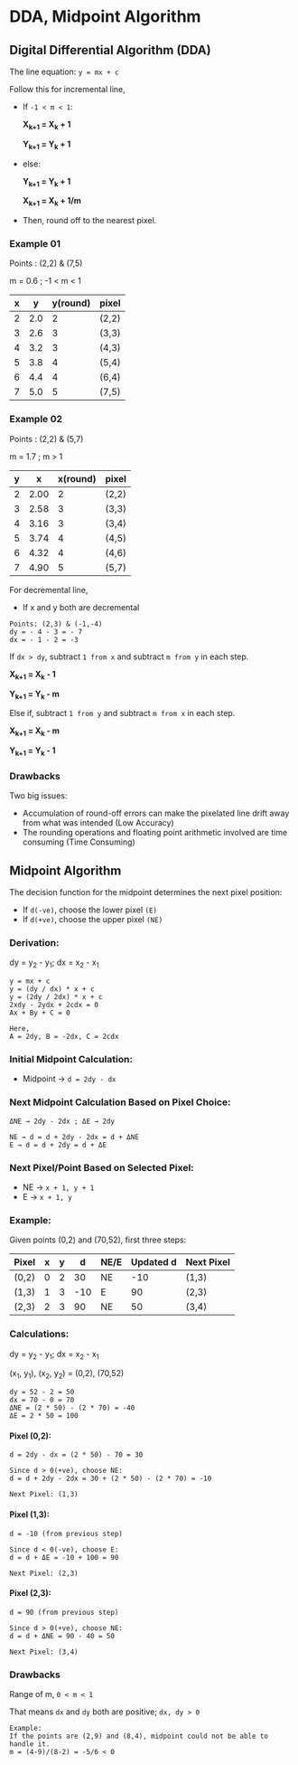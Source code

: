 # DDA, Midpoint Algorithm

## Digital Differential Algorithm (DDA)
The line equation: `y = mx + c`

Follow this for incremental line,

- If `-1 < m < 1`:

    <b><p>X<sub>k+1</sub> = X<sub>k</sub> + 1</p></b>
    <b><p>Y<sub>k+1</sub> = Y<sub>k</sub> + 1</p></b>

- else:

  <b><p>Y<sub>k+1</sub> = Y<sub>k</sub> + 1</p></b>
  <b><p>X<sub>k+1</sub> = X<sub>k</sub> + 1/m</p></b>

- Then, round off to the nearest pixel.

### Example 01

Points : (2,2) & (7,5)

m = 0.6 ; -1 < m < 1

| x | y | y(round)| pixel |
|----|----|---------|------|
| 2 | 2.0 | 2 | (2,2) |
| 3 | 2.6 | 3 | (3,3) |
| 4 | 3.2 | 3 | (4,3) |
| 5 | 3.8 | 4 | (5,4) |
| 6 | 4.4 | 4 | (6,4) |
| 7 | 5.0 | 5 | (7,5) |

### Example 02

Points : (2,2) & (5,7)

m = 1.7 ; m > 1

| y | x | x(round)| pixel |
|----|----|---------|------|
| 2 | 2.00 | 2 | (2,2) |
| 3 | 2.58 | 3 | (3,3) |
| 4 | 3.16 | 3 | (3,4) |
| 5 | 3.74 | 4 | (4,5) |
| 6 | 4.32 | 4 | (4,6) |
| 7 | 4.90 | 5 | (5,7) |

For decremental line,

- If x and y both are decremental

```
Points: (2,3) & (-1,-4)
dy = - 4 - 3 = - 7
dx = - 1 - 2 = -3
```
If `dx > dy`, subtract `1 from x` and subtract `m from y` in each step.

<b><p>X<sub>k+1</sub> = X<sub>k</sub> - 1</p></b>
<b><p>Y<sub>k+1</sub> = Y<sub>k</sub> - m</p></b>

Else if, subtract `1 from y` and subtract `m from x` in each step.
<b><p>X<sub>k+1</sub> = X<sub>k</sub> - m</p></b>
<b><p>Y<sub>k+1</sub> = Y<sub>k</sub> - 1</p></b>

### Drawbacks

Two big issues:
- Accumulation of round-off errors can make the pixelated line drift away from what was intended (Low Accuracy)
- The rounding operations and floating point arithmetic involved are time consuming (Time Consuming)


## Midpoint Algorithm

The decision function for the midpoint determines the next pixel position:

- If `d(-ve)`, choose the lower pixel `(E)`
- If `d(+ve)`, choose the upper pixel `(NE)`

### Derivation:

<p>dy = y<sub>2</sub> - y<sub>1</sub>; dx = x<sub>2</sub> - x<sub>1</sub></p>

```
y = mx + c
y = (dy / dx) * x + c
y = (2dy / 2dx) * x + c
2xdy - 2ydx + 2cdx = 0
Ax + By + C = 0

Here,
A = 2dy, B = -2dx, C = 2cdx
```

### Initial Midpoint Calculation:
- Midpoint → `d = 2dy - dx`

### Next Midpoint Calculation Based on Pixel Choice:

```
ΔNE → 2dy - 2dx ; ΔE → 2dy

NE → d = d + 2dy - 2dx = d + ΔNE
E → d = d + 2dy = d + ΔE
```

### Next Pixel/Point Based on Selected Pixel:
- NE → `x + 1, y + 1`
- E → `x + 1, y`

### Example: 
Given points (0,2) and (70,52), first three steps:

| Pixel | x | y | d   | NE/E | Updated d | Next Pixel |
|--------|----|----|-----|------|------------|-------------|
| (0,2)  | 0  | 2  | 30  | NE   | -10       | (1,3)       |
| (1,3)  | 1  | 3  | -10 | E    | 90        | (2,3)       |
| (2,3)  | 2  | 3  | 90  | NE   | 50        | (3,4)       |

### Calculations:

<p>dy = y<sub>2</sub> - y<sub>1</sub>; dx = x<sub>2</sub> - x<sub>1</sub></p>
<p>(x<sub>1</sub>, y<sub>1</sub>), (x<sub>2</sub>, y<sub>2</sub>) = (0,2), (70,52)</p>

```
dy = 52 - 2 = 50
dx = 70 - 0 = 70
ΔNE = (2 * 50) - (2 * 70) = -40
ΔE = 2 * 50 = 100
```

#### Pixel (0,2):
```
d = 2dy - dx = (2 * 50) - 70 = 30

Since d > 0(+ve), choose NE:
d = d + 2dy - 2dx = 30 + (2 * 50) - (2 * 70) = -10

Next Pixel: (1,3)
```
#### Pixel (1,3):
```
d = -10 (from previous step)

Since d < 0(-ve), choose E:
d = d + ΔE = -10 + 100 = 90

Next Pixel: (2,3)
```
#### Pixel (2,3):
```
d = 90 (from previous step)

Since d > 0(+ve), choose NE:
d = d + ΔNE = 90 - 40 = 50

Next Pixel: (3,4)
```

### Drawbacks

Range of m, `0 < m < 1`

That means `dx` and `dy` both are positive; `dx, dy > 0`

```
Example:
If the points are (2,9) and (8,4), midpoint could not be able to handle it.
m = (4-9)/(8-2) = -5/6 < 0
```
